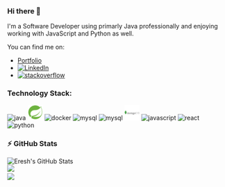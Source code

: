 ### Hi there 👋

I'm a Software Developer using primarly Java professionally and enjoying working with JavaScript and Python as well.

You can find me on:
- [Portfolio](https://manolis-papadimitriou.com/) 
- [<img alt="LinkedIn" src="https://img.shields.io/badge/linkedin-%230077B5.svg?&style=for-the-badge&logo=linkedin&logoColor=white" />][linkedin]
- [<img alt="stackoverflow" src="https://img.shields.io/badge/stack%20overflow-FE7A16?logo=stack-overflow&logoColor=white&style=for-the-badge" />][stackoverflow]


### Technology Stack:
<p align="left"> 
<img src="https://devicons.github.io/devicon/devicon.git/icons/java/java-original-wordmark.svg" alt="java" width="35" height="35"/>
<img alt="spring" width="35" height="35" src="https://raw.githubusercontent.com/github/explore/80688e429a7d4ef2fca1e82350fe8e3517d3494d/topics/spring-boot/spring-boot.png" />
<img src="https://devicons.github.io/devicon/devicon.git/icons/docker/docker-original-wordmark.svg" alt="docker" width="35" height="35"/>
<img src="https://devicons.github.io/devicon/devicon.git/icons/mysql/mysql-original-wordmark.svg" alt="mysql" width="35" height="35"/> 
<img src="https://devicons.github.io/devicon/devicon.git/icons/oracle/oracle-original.svg" alt="mysql" width="35" height="35"/> 
<img alt="MongoDB" width="35" height="35" src="https://raw.githubusercontent.com/github/explore/80688e429a7d4ef2fca1e82350fe8e3517d3494d/topics/mongodb/mongodb.png" />
<img src="https://devicons.github.io/devicon/devicon.git/icons/javascript/javascript-original.svg" alt="javascript" width="35" height="35"/>
<img src="https://devicons.github.io/devicon/devicon.git/icons/react/react-original-wordmark.svg" alt="react" width="35" height="35"/> 
<img src="https://devicons.github.io/devicon/devicon.git/icons/python/python-original.svg" alt="python" width="35" height="35"/>

</p>

### :zap: GitHub Stats

  <img align="left" alt="Eresh's GitHub Stats" src="https://github-readme-stats.ereshzealous.vercel.app/api?username=ManolisPapd&show_icons=true&hide_border=true" />

<br/>

  <img height="180em" src="https://github-readme-stats.vercel.app/api/top-langs/?username=ManolisPapd&hide=QML,TeX,HTML&langs_count=8&exclude_repo=IDEddit,MSc_Repo&layout=compact&theme=gotham" />

<br/>

<img src="https://github-readme-streak-stats.herokuapp.com/?user=ManolisPapd" />
<br/>


[linkedin]: https://www.linkedin.com/in/manolis-papadimitriou/
[stackoverflow]: https://stackoverflow.com/users/2606441/manolis-pap
